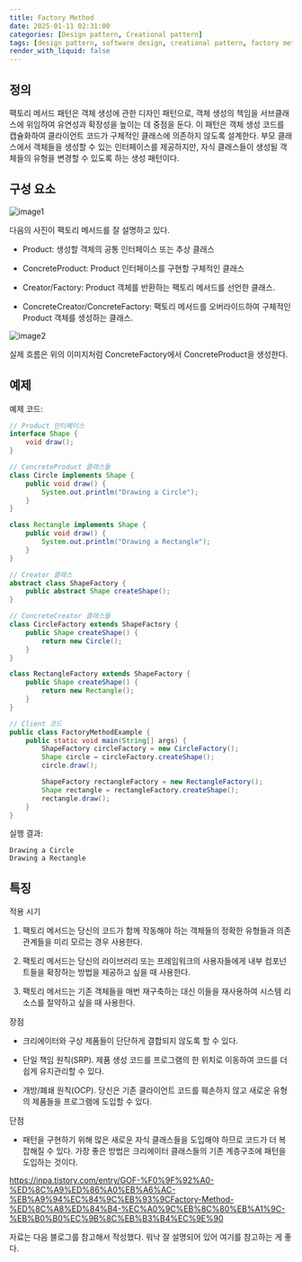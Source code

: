```yaml
---
title: Factory Method
date: 2025-01-11 02:31:00
categories: [Design pattern, Creational pattern]
tags: [design pattern, software design, creational pattern, factory method]
render_with_liquid: false
---
```


## 정의

팩토리 메서드 패턴은 객체 생성에 관한 디자인 패턴으로, 객체 생성의 책임을 서브클래스에 위임하여 유연성과 확장성을 높이는 데 중점을 둔다. 이 패턴은 객체 생성 코드를 캡슐화하여 클라이언트 코드가 구체적인 클래스에 의존하지 않도록 설계한다. 부모 클래스에서 객체들을 생성할 수 있는 인터페이스를 제공하지만, 자식 클래스들이 생성될 객체들의 유형을 변경할 수 있도록 하는 생성 패턴이다.

## 구성 요소

![image1](https://refactoring.guru/images/patterns/diagrams/factory-method/structure-2x.png)

다음의 사진이 팩토리 메서드를 잘 설명하고 있다.

+ Product: 생성할 객체의 공통 인터페이스 또는 추상 클래스

+ ConcreteProduct: Product 인터페이스를 구현할 구체적인 클래스

+ Creator/Factory: Product 객체를 반환하는 팩토리 메서드를 선언한 클래스.

+ ConcreteCreator/ConcreteFactory: 팩토리 메서드를 오버라이드하여 구체적인 Product 객체를 생성하는 클래스.

![image2](https://reactiveprogramming.io/_next/image?url=%2Fbooks%2Fpatterns%2Fimg%2Fpatterns-articles%2Ffactory-method-diagram.png&w=1920&q=75)

실제 흐름은 위의 이미지처럼 ConcreteFactory에서 ConcreteProduct을 생성한다.

## 예제

예제 코드:

```java
// Product 인터페이스
interface Shape {
    void draw();
}

// ConcreteProduct 클래스들
class Circle implements Shape {
    public void draw() {
        System.out.println("Drawing a Circle");
    }
}

class Rectangle implements Shape {
    public void draw() {
        System.out.println("Drawing a Rectangle");
    }
}

// Creator 클래스
abstract class ShapeFactory {
    public abstract Shape createShape();
}

// ConcreteCreator 클래스들
class CircleFactory extends ShapeFactory {
    public Shape createShape() {
        return new Circle();
    }
}

class RectangleFactory extends ShapeFactory {
    public Shape createShape() {
        return new Rectangle();
    }
}

// Client 코드
public class FactoryMethodExample {
    public static void main(String[] args) {
        ShapeFactory circleFactory = new CircleFactory();
        Shape circle = circleFactory.createShape();
        circle.draw();

        ShapeFactory rectangleFactory = new RectangleFactory();
        Shape rectangle = rectangleFactory.createShape();
        rectangle.draw();
    }
}
```

실행 결과: 

```text
Drawing a Circle
Drawing a Rectangle
```

## 특징

적용 시기

1. 팩토리 메서드는 당신의 코드가 함께 작동해야 하는 객체들의 정확한 유형들과 의존관계들을 미리 모르는 경우 사용한다.

2. 팩토리 메서드는 당신의 라이브러리 또는 프레임워크의 사용자들에게 내부 컴포넌트들을 확장하는 방법을 제공하고 싶을 때 사용한다.

3. 팩토리 메서드는 기존 객체들을 매번 재구축하는 대신 이들을 재사용하여 시스템 리소스를 절약하고 싶을 때 사용한다.

장점

+ 크리에이터와 구상 제품들이 단단하게 결합되지 않도록 할 수 있다.

+ 단일 책임 원칙(SRP). 제품 생성 코드를 프로그램의 한 위치로 이동하여 코드를 더 쉽게 유지관리할 수 있다.

+ 개방/폐쇄 원칙(OCP). 당신은 기존 클라이언트 코드를 훼손하지 않고 새로운 유형의 제품들을 프로그램에 도입할 수 있다.

단점

+ 패턴을 구현하기 위해 많은 새로운 자식 클래스들을 도입해야 하므로 코드가 더 복잡해질 수 있다. 가장 좋은 방법은 크리에이터 클래스들의 기존 계층구조에 패턴을 도입하는 것이다.

<https://inpa.tistory.com/entry/GOF-%F0%9F%92%A0-%ED%8C%A9%ED%86%A0%EB%A6%AC-%EB%A9%94%EC%84%9C%EB%93%9CFactory-Method-%ED%8C%A8%ED%84%B4-%EC%A0%9C%EB%8C%80%EB%A1%9C-%EB%B0%B0%EC%9B%8C%EB%B3%B4%EC%9E%90>

자료는 다음 블로그를 참고해서 작성했다. 워낙 잘 설명되어 있어 여기를 참고하는 게 좋다.


